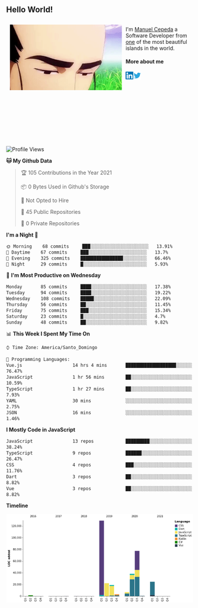 <h2> Hello World!</h2>

<div style="display:inline-block">
  <img alt="Ah, I see you're a man of culture as well" align="left" width="60%" style="margin: 10px" src="https://raw.githubusercontent.com/mecm1993/mecm1993/master/assets/background.gif">

  I'm [Manuel Cepeda](https://manuelcepeda.dev) a Software Developer from [one](https://en.wikipedia.org/wiki/Dominican_Republic) of the most beautiful islands in the world.

  #### More about me

  <a href="https://www.linkedin.com/in/manuel-cepeda-0336a999/">
    <img align="left" alt="Manuel Cepeda | LinkedIn" width="21px" src="https://raw.githubusercontent.com/mecm1993/mecm1993/master/assets/linkedin.svg" />
  </a>
  <a href="https://twitter.com/mecm1993">
    <img align="left" alt="Manuel Cepeda | Twitter" width="21px" src="https://raw.githubusercontent.com/mecm1993/mecm1993/master/assets/twitter.svg" />
  </a>
  <br />
  <br />
  <br />
  <br />
  <br />
  <br />
  <br />
  <br />
  <br />
  <br />
  <br />
</div>

<!--START_SECTION:waka-->
![Profile Views](http://img.shields.io/badge/Profile%20Views-1-blue)

**🐱 My Github Data** 

> 🏆 105 Contributions in the Year 2021
 > 
> 📦 0 Bytes Used in Github's Storage 
 > 
> 🚫 Not Opted to Hire
 > 
> 📜 45 Public Repositories 
 > 
> 🔑 0 Private Repositories  
 > 
**I'm a Night 🦉** 

```text
🌞 Morning    68 commits     ███░░░░░░░░░░░░░░░░░░░░░░   13.91% 
🌆 Daytime    67 commits     ███░░░░░░░░░░░░░░░░░░░░░░   13.7% 
🌃 Evening    325 commits    ████████████████░░░░░░░░░   66.46% 
🌙 Night      29 commits     █░░░░░░░░░░░░░░░░░░░░░░░░   5.93%

```
📅 **I'm Most Productive on Wednesday** 

```text
Monday       85 commits     ████░░░░░░░░░░░░░░░░░░░░░   17.38% 
Tuesday      94 commits     ████░░░░░░░░░░░░░░░░░░░░░   19.22% 
Wednesday    108 commits    █████░░░░░░░░░░░░░░░░░░░░   22.09% 
Thursday     56 commits     ██░░░░░░░░░░░░░░░░░░░░░░░   11.45% 
Friday       75 commits     ███░░░░░░░░░░░░░░░░░░░░░░   15.34% 
Saturday     23 commits     █░░░░░░░░░░░░░░░░░░░░░░░░   4.7% 
Sunday       48 commits     ██░░░░░░░░░░░░░░░░░░░░░░░   9.82%

```


📊 **This Week I Spent My Time On** 

```text
⌚︎ Time Zone: America/Santo_Domingo

💬 Programming Languages: 
Vue.js                   14 hrs 4 mins       ███████████████████░░░░░░   76.47% 
JavaScript               1 hr 56 mins        ██░░░░░░░░░░░░░░░░░░░░░░░   10.59% 
TypeScript               1 hr 27 mins        ██░░░░░░░░░░░░░░░░░░░░░░░   7.93% 
YAML                     30 mins             ░░░░░░░░░░░░░░░░░░░░░░░░░   2.75% 
JSON                     16 mins             ░░░░░░░░░░░░░░░░░░░░░░░░░   1.46%

```

**I Mostly Code in JavaScript** 

```text
JavaScript               13 repos            █████████░░░░░░░░░░░░░░░░   38.24% 
TypeScript               9 repos             ██████░░░░░░░░░░░░░░░░░░░   26.47% 
CSS                      4 repos             ███░░░░░░░░░░░░░░░░░░░░░░   11.76% 
Dart                     3 repos             ██░░░░░░░░░░░░░░░░░░░░░░░   8.82% 
Vue                      3 repos             ██░░░░░░░░░░░░░░░░░░░░░░░   8.82%

```


**Timeline**

![Chart not found](https://raw.githubusercontent.com/mecm1993/mecm1993/master/charts/bar_graph.png) 


<!--END_SECTION:waka-->
